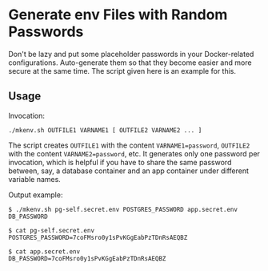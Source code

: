 # Generate env Files with Random Passwords

Don't be lazy and put some placeholder passwords in your Docker-related
configurations. Auto-generate them so that they become easier and
more secure at the same time. The script given here is an example for this.

## Usage

Invocation:

```
./mkenv.sh OUTFILE1 VARNAME1 [ OUTFILE2 VARNAME2 ... ]
```

The script creates `OUTFILE1` with the content `VARNAME1=password`,
`OUTFILE2` with the content `VARNAME2=password`, etc. It generates only
one password per invocation, which is helpful if you have to share the same
password between, say, a database container and an app container under
different variable names.

Output example:

```
$ ./mkenv.sh pg-self.secret.env POSTGRES_PASSWORD app.secret.env DB_PASSWORD

$ cat pg-self.secret.env 
POSTGRES_PASSWORD=7coFMsro0y1sPvKGgEabPzTDnRsAEQBZ

$ cat app.secret.env 
DB_PASSWORD=7coFMsro0y1sPvKGgEabPzTDnRsAEQBZ
```
